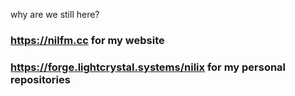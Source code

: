 why are we still here?

### https://nilfm.cc for my website
### https://forge.lightcrystal.systems/nilix for my personal repositories
